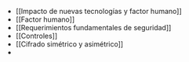 - [[Impacto de nuevas tecnologías y factor humano]]
- [[Factor humano]]
- [[Requerimientos fundamentales de seguridad]]
- [[Controles]]
- [[Cifrado simétrico y asimétrico]]
- 
